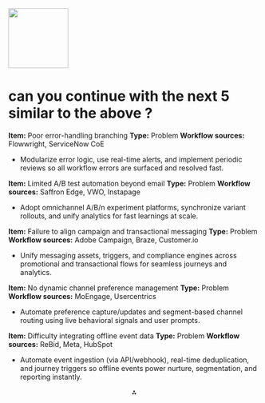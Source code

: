 <img src="https://r2cdn.perplexity.ai/pplx-full-logo-primary-dark%402x.png" class="logo" width="120"/>

# can you continue with the next 5 similar to the above ?

**Item:** Poor error-handling branching
**Type:** Problem
**Workflow sources:** Flowwright, ServiceNow CoE

- Modularize error logic, use real-time alerts, and implement periodic reviews so all workflow errors are surfaced and resolved fast.

**Item:** Limited A/B test automation beyond email
**Type:** Problem
**Workflow sources:** Saffron Edge, VWO, Instapage

- Adopt omnichannel A/B/n experiment platforms, synchronize variant rollouts, and unify analytics for fast learnings at scale.

**Item:** Failure to align campaign and transactional messaging
**Type:** Problem
**Workflow sources:** Adobe Campaign, Braze, Customer.io

- Unify messaging assets, triggers, and compliance engines across promotional and transactional flows for seamless journeys and analytics.

**Item:** No dynamic channel preference management
**Type:** Problem
**Workflow sources:** MoEngage, Usercentrics

- Automate preference capture/updates and segment-based channel routing using live behavioral signals and user prompts.

**Item:** Difficulty integrating offline event data
**Type:** Problem
**Workflow sources:** ReBid, Meta, HubSpot

- Automate event ingestion (via API/webhook), real-time deduplication, and journey triggers so offline events power nurture, segmentation, and reporting instantly.

<div style="text-align: center">⁂</div>

